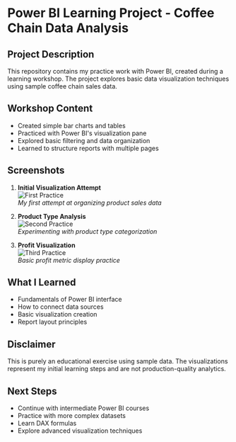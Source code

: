 # Power BI Learning Project - Coffee Chain Data Analysis

## Project Description
This repository contains my practice work with Power BI, created during a learning workshop. The project explores basic data visualization techniques using sample coffee chain sales data.

## Workshop Content
- Created simple bar charts and tables
- Practiced with Power BI's visualization pane
- Explored basic filtering and data organization
- Learned to structure reports with multiple pages

## Screenshots
1. **Initial Visualization Attempt**  
   ![First Practice](Screenshot_(39).png)  
   *My first attempt at organizing product sales data*

2. **Product Type Analysis**  
   ![Second Practice](Screenshot_(40).png)  
   *Experimenting with product type categorization*

3. **Profit Visualization**  
   ![Third Practice](Screenshot_(41).png)  
   *Basic profit metric display practice*

## What I Learned
- Fundamentals of Power BI interface
- How to connect data sources
- Basic visualization creation
- Report layout principles

## Disclaimer
This is purely an educational exercise using sample data. The visualizations represent my initial learning steps and are not production-quality analytics.

## Next Steps
- Continue with intermediate Power BI courses
- Practice with more complex datasets
- Learn DAX formulas
- Explore advanced visualization techniques
